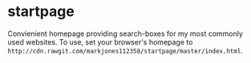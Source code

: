 # startpage
Convienient homepage providing search-boxes for my most commonly used websites.
To use, set your browser's homepage to `http://cdn.rawgit.com/markjones112358/startpage/master/index.html`.
